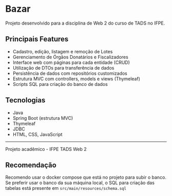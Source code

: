 # Bazar

Projeto desenvolvido para a disciplina de Web 2 do curso de TADS no IFPE.

## Principais Features
- Cadastro, edição, listagem e remoção de Lotes
- Gerenciamento de Órgãos Donatários e Fiscalizadores
- Interface web com páginas para cada entidade (CRUD)
- Utilização de DTOs para transferência de dados
- Persistência de dados com repositórios customizados
- Estrutura MVC com controllers, models e views (Thymeleaf)
- Scripts SQL para criação do banco de dados

## Tecnologias
- Java
- Spring Boot (estrutura MVC)
- Thymeleaf
- JDBC
- HTML, CSS, JavaScript

---
Projeto acadêmico - IFPE TADS Web 2

## Recomendação

Recomendo usar o docker compose que está no projeto para subir o banco. Se preferir usar
o banco da sua máquina local, o SQL para criação das tabelas está presente em 
`src/main/resources/schema.sql`
